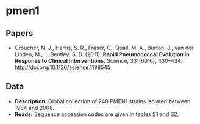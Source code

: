 # pmen1

## Papers

* Croucher, N. J., Harris, S. R., Fraser, C., Quail, M. A., Burton, J., van der Linden, M., … Bentley, S. D. (2011). **Rapid Pneumococcal Evolution in Response to Clinical Interventions.** Science, 331(6016), 430–434. http://doi.org/10.1126/science.1198545

## Data

* **Description:** Global collection of 240 PMEN1 strains isolated between 1984 and 2008.
* **Reads:** Sequence accession codes are given in tables S1 and S2.
